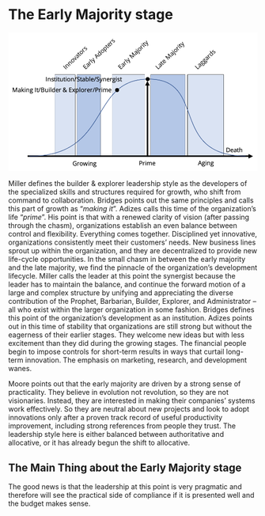 # The Early Majority stage

![](../../../.gitbook/assets/bellcurveearlymajority.png)

Miller defines the builder & explorer leadership style as the developers of the specialized skills and structures required for growth, who shift from command to collaboration. Bridges points out the same principles and calls this part of growth as “_making it_”. Adizes calls this time of the organization’s life “_prime_”. His point is that with a renewed clarity of vision \(after passing through the chasm\), organizations establish an even balance between control and flexibility. Everything comes together. Disciplined yet innovative, organizations consistently meet their customers’ needs. New business lines sprout up within the organization, and they are decentralized to provide new life-cycle opportunities. In the small chasm in between the early majority and the late majority, we find the pinnacle of the organization’s development lifecycle. Miller calls the leader at this point the synergist because the leader has to maintain the balance, and continue the forward motion of a large and complex structure by unifying and appreciating the diverse contribution of the Prophet, Barbarian, Builder, Explorer, and Administrator – all who exist within the larger organization in some fashion. Bridges defines this point of the organization’s development as an institution. Adizes points out in this time of stability that organizations are still strong but without the eagerness of their earlier stages. They welcome new ideas but with less excitement than they did during the growing stages. The financial people begin to impose controls for short-term results in ways that curtail long-term innovation. The emphasis on marketing, research, and development wanes.

Moore points out that the early majority are driven by a strong sense of practicality. They believe in evolution not revolution, so they are not visionaries. Instead, they are interested in making their companies’ systems work effectively. So they are neutral about new projects and look to adopt innovations only after a proven track record of useful productivity improvement, including strong references from people they trust. The leadership style here is either balanced between authoritative and allocative, or it has already begun the shift to allocative.

## The Main Thing about the Early Majority stage

The good news is that the leadership at this point is very pragmatic and therefore will see the practical side of compliance if it is presented well and the budget makes sense.

